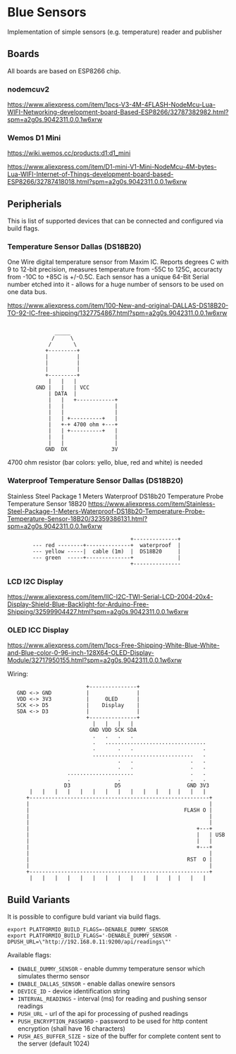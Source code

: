 # Blue Sensors
Implementation of simple sensors (e.g. temperature) reader and publisher

## Boards 

All boards are based on ESP8266 chip.

### nodemcuv2

https://www.aliexpress.com/item/1pcs-V3-4M-4FLASH-NodeMcu-Lua-WIFI-Networking-development-board-Based-ESP8266/32787382982.html?spm=a2g0s.9042311.0.0.1w6xrw


### Wemos D1 Mini

https://wiki.wemos.cc/products:d1:d1_mini

https://www.aliexpress.com/item/D1-mini-V1-Mini-NodeMcu-4M-bytes-Lua-WIFI-Internet-of-Things-development-board-based-ESP8266/32787418018.html?spm=a2g0s.9042311.0.0.1w6xrw

## Peripherials 

This is list of supported devices that can be connected and configured via build flags.

### Temperature Sensor Dallas (DS18B20)
One Wire digital temperature sensor from Maxim IC. Reports degrees C with 9 to
12-bit precision, measures temperature from -55C to 125C, accuracty from -10C
to +85C is +/-0.5C. Each sensor has a unique 64-Bit Serial number etched into
it - allows for a huge number of sensors to be used on one data bus. 

https://www.aliexpress.com/item/100-New-and-original-DALLAS-DS18B20-TO-92-IC-free-shipping/1327754867.html?spm=a2g0s.9042311.0.0.1w6xrw

```

               _____
              /     \   
             /       \   
            +---------+
            |         |
            |         |
            |         |
            +---------+
             |   |   |
         GND |   |   | VCC
             | DATA  |
             |   |   +------------+
             |   |                |
             |   |                |
             |   | +----------+   |
             |   +-+ 4700 ohm +---+
             |   | +----------+   |
             |   |                |
             |   |                |
            GND  DX              3V

```
4700 ohm resistor (bar colors: yello, blue, red and white) is needed



### Waterproof Temperature Sensor Dallas (DS18B20) 
Stainless Steel Package 1 Meters Waterproof DS18b20 Temperature Probe Temperature Sensor 18B20
https://www.aliexpress.com/item/Stainless-Steel-Package-1-Meters-Waterproof-DS18b20-Temperature-Probe-Temperature-Sensor-18B20/32359386131.html?spm=a2g0s.9042311.0.0.1w6xrw

```
                                       +--------------+
        --- red --------+--------------+  waterproof  |
        --- yellow -----|  cable (1m)  |  DS18B20     |
        --- green  -----+--------------+              |
                                       +---------------
```

### LCD I2C Display

https://www.aliexpress.com/item/IIC-I2C-TWI-Serial-LCD-2004-20x4-Display-Shield-Blue-Backlight-for-Arduino-Free-Shipping/32599904427.html?spm=a2g0s.9042311.0.0.1w6xrw

### OLED ICC Display

https://www.aliexpress.com/item/1pcs-Free-Shipping-White-Blue-White-and-Blue-color-0-96-inch-128X64-OLED-Display-Module/32717950155.html?spm=a2g0s.9042311.0.0.1w6xrw

Wiring:

```
                         +---------------+
   GND <-> GND           |               |
   VDD <-> 3V3           |     OLED      |
   SCK <-> D5            |    Display    |
   SDA <-> D3            |               |
                         +---------------+
                           |   |   |   |
                          GND VDD SCK SDA
                           .   .   .   .
                           .   ................................      
                           .       .   .                      . 
                           ................................   .
                                   .   .                  .   .
                                   .   .                  .   .
                   .....................                  .   .
                   .               .                      .   .
                  D3              D5                     GND 3V3
       |   |   |   |   |   |   |   |   |   |   |   |  |   |   |
      +---------------------------------------------------------+
      |                                                         |
      |                                                 FLASH O |
      |                                                         |
      |                                                         |
      |                                                     +---+
      |                                                     |   | USB
      |                                                     |   |
      |                                                     +---+
      |                                                         |
      |                                                  RST  O |
      |                                                         |
      +---------------------------------------------------------+
       |   |   |   |   |   |   |   |   |   |   |   |  |   |   |
```

## Build Variants
It is possible to configure buld variant via build flags. 

```
export PLATFORMIO_BUILD_FLAGS=-DENABLE_DUMMY_SENSOR
export PLATFORMIO_BUILD_FLAGS='-DENABLE_DUMMY_SENSOR -DPUSH_URL=\"http://192.168.0.11:9200/api/readings\"'
```

Available flags:
- `ENABLE_DUMMY_SENSOR` - enable dummy temperature sensor which simulates thermo sensor 
- `ENABLE_DALLAS_SENSOR` - enable dallas onewire sensors
- `DEVICE_ID` - device identification string
- `INTERVAL_READINGS` - interval (ms) for reading and pushing sensor readings
- `PUSH_URL` - url of the api for processing of pushed readings
- `PUSH_ENCRYPTION_PASSWORD` - password to be used for http content encryption (shall have 16 characters)
- `PUSH_AES_BUFFER_SIZE` - size of the buffer for complete content sent to the server (default 1024)
